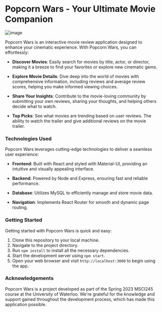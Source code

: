 # Popcorn Wars - Your Ultimate Movie Companion

![image](https://github.com/ellakennedy/movieReviewApp/assets/97488388/11e1e78c-3adb-45b7-8902-4bba1b08fd78)


Popcorn Wars is an interactive movie review application designed to enhance your cinematic experience. With Popcorn Wars, you can effortlessly:

- **Discover Movies**: Easily search for movies by title, actor, or director, making it a breeze to find your favorites or explore new cinematic gems.

- **Explore Movie Details**: Dive deep into the world of movies with comprehensive information, including reviews and average review scores, helping you make informed viewing choices.

- **Share Your Insights**: Contribute to the movie-loving community by submitting your own reviews, sharing your thoughts, and helping others decide what to watch.

- **Top Picks**: See what movies are trending based on user reviews. The ability to watch the trailer and give additional reviews on the movie trailer.


### Technologies Used 

Popcorn Wars leverages cutting-edge technologies to deliver a seamless user experience:

- **Frontend**: Built with React and styled with Material-UI, providing an intuitive and visually appealing interface.

- **Backend**: Powered by Node and Express, ensuring fast and reliable performance.

- **Database**: Utilizes MySQL to efficiently manage and store movie data.

- **Navigation**: Implements React Router for smooth and dynamic page routing.


### Getting Started

Getting started with Popcorn Wars is quick and easy:

1. Clone this repository to your local machine.
2. Navigate to the project directory.
3. Run `npm install` to install all the necessary dependencies.
4. Start the development server using `npm start`.
5. Open your web browser and visit `http://localhost:3000` to begin using the app.


### Acknowledgements

Popcorn Wars is a project developed as part of the Spring 2023 MSCI245 course at the University of Waterloo. We're grateful for the knowledge and support gained throughout the development process, which has made this application possible.




